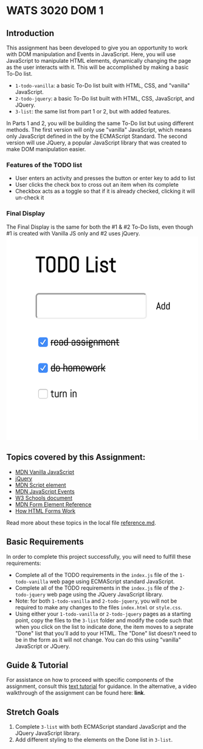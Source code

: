 # WATS 3020 DOM 1

## Introduction

This assignment has been developed to give you an opportunity to work with DOM manipulation and Events in JavaScript. Here, you will use JavaScript to manipulate HTML elements, dynamically changing the page as the user interacts with it. This will be accomplished by making a basic To-Do list.

* `1-todo-vanilla`: a basic To-Do list built with HTML, CSS, and "vanilla" JavaScript.
* `2-todo-jquery`: a basic To-Do list built with HTML, CSS, JavaScript, and JQuery.
* `3-list`: the same list from part 1 or 2, but with added features.

In Parts 1 and 2, you will be building the same To-Do list but using different methods. The first version will only use "vanilla" JavaScript, which means only JavaScript defined in the by the ECMAScript Standard. The second version will use JQuery, a popular JavaScript library that was created to make DOM manipulation easier.

### Features of the TODO list
* User enters an activity and presses the button or enter key to add to list
* User clicks the check box to cross out an item when its complete
* Checkbox acts as a toggle so that if it is already checked, clicking it will un-check it

### Final Display
The Final Display is the same for both the #1 & #2 To-Do lists, even though #1 is created with Vanilla JS only and #2 uses jQuery.
![A screenshot of the Final To-Do list.](./images/todo-list.png)

## Topics covered by this Assignment:
* [MDN Vanilla JavaScript](https://developer.mozilla.org/en-US/docs/Web/JavaScript)
* [jQuery](https://jquery.com/)
* [MDN Script element](https://developer.mozilla.org/en-US/docs/Web/HTML/Element/script)
* [MDN JavaScript Events](https://developer.mozilla.org/en-US/docs/Web/Events)
* [W3 Schools document](https://www.w3schools.com/js/js_htmldom_document.asp)
* [MDN Form Element Reference](https://developer.mozilla.org/en-US/docs/Web/HTML/Element#Forms)
* [How HTML Forms Work](http://javascript-coder.com/html-form/html-form-tutorial-p1.phtml)

Read more about these topics in the local file [reference.md](reference.md).

## Basic Requirements
In order to complete this project successfully, you will need to fulfill these requirements:
* Complete all of the TODO requirements in the `index.js` file of the `1-todo-vanilla` web page using ECMAScript standard JavaScript.
* Complete all of the TODO requirements in the `index.js` file of the `2-todo-jquery` web page using the JQuery JavaScript library.
* Note: for both `1-todo-vanilla` and `2-todo-jquery`, you will not be required to make any changes to the files `index.html` or `style.css`.
* Using either your `1-todo-vanilla` or `2-todo-jquery` pages as a starting point, copy the files to the `3-list` folder and modify the code such that when you click on the list to indicate done, the item moves to a seprate "Done" list that you'll add to your HTML.  The "Done" list doesn't need to be in the form as it will not change. You can do this using "vanilla" JavaScript or JQuery. 

## Guide & Tutorial
For assistance on how to proceed with specific components of the assignment, consult this [text tutorial](./tutorials.md) for guidance. In the alternative, a video walkthrough of the assignment can be found here: **link**.

## Stretch Goals
1. Complete `3-list` with both ECMAScript standard JavaScript and the JQuery JavaScript library.
2. Add different styling to the elements on the Done list in `3-list`.